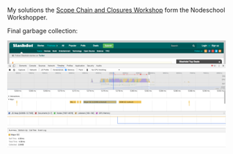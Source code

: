 My solutions the [Scope Chain and Closures Workshop](https://github.com/workshopper/scope-chains-closures) form the Nodeschool Workshopper.

Final garbage collection:

![Garbage Collection in Developer Tools](https://github.com/mark-walle/scc_solns/blob/master/GC.png)